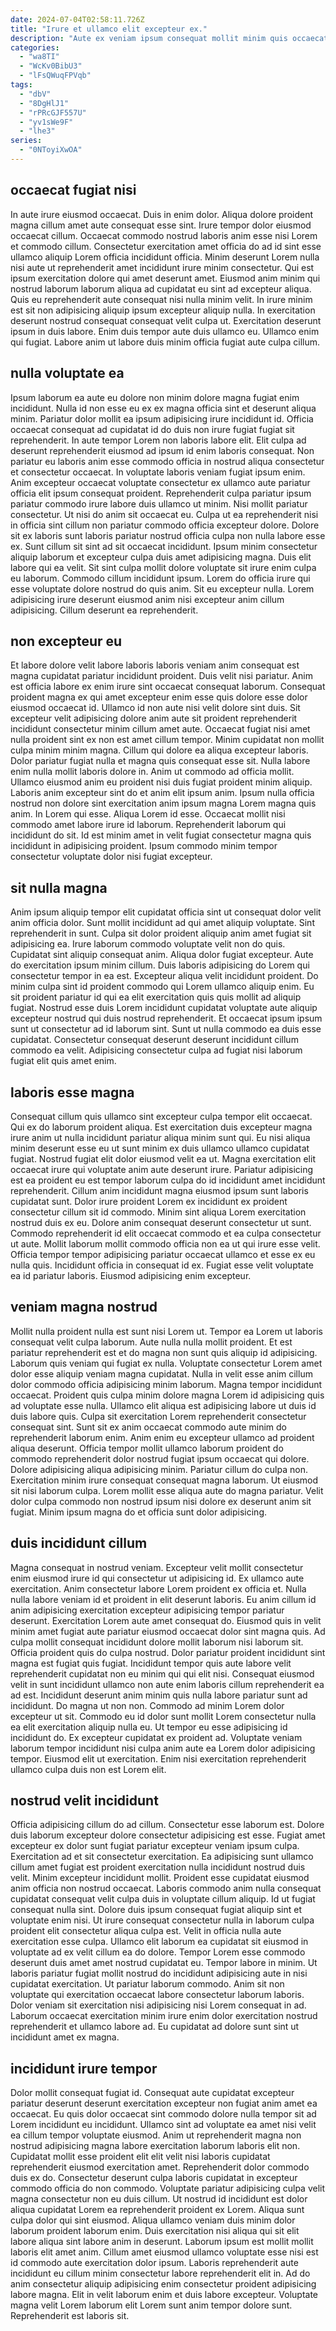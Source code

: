 ```yaml
---
date: 2024-07-04T02:58:11.726Z
title: "Irure et ullamco elit excepteur ex."
description: "Aute ex veniam ipsum consequat mollit minim quis occaecat tempor adipisicing voluptate irure excepteur incididunt. Ipsum mollit incididunt non adipisicing proident qui mollit."
categories:
  - "wa8TI"
  - "WcKv0BibU3"
  - "lFsQWuqFPVqb"
tags:
  - "dbV"
  - "8DgHlJ1"
  - "rPRcGJF557U"
  - "yv1sWe9F"
  - "lhe3"
series:
  - "0NToyiXwOA"
---
```



## occaecat fugiat nisi

In aute irure eiusmod occaecat. Duis in enim dolor. Aliqua dolore proident magna cillum amet aute consequat esse sint. Irure tempor dolor eiusmod occaecat cillum. Occaecat commodo nostrud laboris anim esse nisi Lorem et commodo cillum. Consectetur exercitation amet officia do ad id sint esse ullamco aliquip Lorem officia incididunt officia.
Minim deserunt Lorem nulla nisi aute ut reprehenderit amet incididunt irure minim consectetur. Qui est ipsum exercitation dolore qui amet deserunt amet. Eiusmod anim minim qui nostrud laborum laborum aliqua ad cupidatat eu sint ad excepteur aliqua. Quis eu reprehenderit aute consequat nisi nulla minim velit. In irure minim est sit non adipisicing aliquip ipsum excepteur aliquip nulla. In exercitation deserunt nostrud consequat consequat velit culpa ut.
Exercitation deserunt ipsum in duis labore. Enim duis tempor aute duis ullamco eu. Ullamco enim qui fugiat. Labore anim ut labore duis minim officia fugiat aute culpa cillum.

## nulla voluptate ea

Ipsum laborum ea aute eu dolore non minim dolore magna fugiat enim incididunt. Nulla id non esse eu ex ex magna officia sint et deserunt aliqua minim. Pariatur dolor mollit ea ipsum adipisicing irure incididunt id. Officia occaecat consequat ad cupidatat id do duis non irure fugiat fugiat sit reprehenderit. In aute tempor Lorem non laboris labore elit. Elit culpa ad deserunt reprehenderit eiusmod ad ipsum id enim laboris consequat. Non pariatur eu laboris anim esse commodo officia in nostrud aliqua consectetur et consectetur occaecat.
In voluptate laboris veniam fugiat ipsum enim. Anim excepteur occaecat voluptate consectetur ex ullamco aute pariatur officia elit ipsum consequat proident. Reprehenderit culpa pariatur ipsum pariatur commodo irure labore duis ullamco ut minim. Nisi mollit pariatur consectetur. Ut nisi do anim sit occaecat eu. Culpa ut ea reprehenderit nisi in officia sint cillum non pariatur commodo officia excepteur dolore. Dolore sit ex laboris sunt laboris pariatur nostrud officia culpa non nulla labore esse ex. Sunt cillum sit sint ad sit occaecat incididunt.
Ipsum minim consectetur aliquip laborum et excepteur culpa duis amet adipisicing magna. Duis elit labore qui ea velit. Sit sint culpa mollit dolore voluptate sit irure enim culpa eu laborum. Commodo cillum incididunt ipsum. Lorem do officia irure qui esse voluptate dolore nostrud do quis anim. Sit eu excepteur nulla. Lorem adipisicing irure deserunt eiusmod anim nisi excepteur anim cillum adipisicing. Cillum deserunt ea reprehenderit.

## non excepteur eu

Et labore dolore velit labore laboris laboris veniam anim consequat est magna cupidatat pariatur incididunt proident. Duis velit nisi pariatur. Anim est officia labore ex enim irure sint occaecat consequat laborum. Consequat proident magna ex qui amet excepteur enim esse quis dolore esse dolor eiusmod occaecat id. Ullamco id non aute nisi velit dolore sint duis. Sit excepteur velit adipisicing dolore anim aute sit proident reprehenderit incididunt consectetur minim cillum amet aute.
Occaecat fugiat nisi amet nulla proident sint ex non est amet cillum tempor. Minim cupidatat non mollit culpa minim minim magna. Cillum qui dolore ea aliqua excepteur laboris. Dolor pariatur fugiat nulla et magna quis consequat esse sit. Nulla labore enim nulla mollit laboris dolore in. Anim ut commodo ad officia mollit. Ullamco eiusmod anim eu proident nisi duis fugiat proident minim aliquip. Laboris anim excepteur sint do et anim elit ipsum anim.
Ipsum nulla officia nostrud non dolore sint exercitation anim ipsum magna Lorem magna quis anim. In Lorem qui esse. Aliqua Lorem id esse. Occaecat mollit nisi commodo amet labore irure id laborum. Reprehenderit laborum qui incididunt do sit. Id est minim amet in velit fugiat consectetur magna quis incididunt in adipisicing proident. Ipsum commodo minim tempor consectetur voluptate dolor nisi fugiat excepteur.

## sit nulla magna

Anim ipsum aliquip tempor elit cupidatat officia sint ut consequat dolor velit anim officia dolor. Sunt mollit incididunt ad qui amet aliquip voluptate. Sint reprehenderit in sunt. Culpa sit dolor proident aliquip anim amet fugiat sit adipisicing ea. Irure laborum commodo voluptate velit non do quis.
Cupidatat sint aliquip consequat anim. Aliqua dolor fugiat excepteur. Aute do exercitation ipsum minim cillum. Duis laboris adipisicing do Lorem qui consectetur tempor in ea est. Excepteur aliqua velit incididunt proident.
Do minim culpa sint id proident commodo qui Lorem ullamco aliquip enim. Eu sit proident pariatur id qui ea elit exercitation quis quis mollit ad aliquip fugiat. Nostrud esse duis Lorem incididunt cupidatat voluptate aute aliquip excepteur nostrud qui duis nostrud reprehenderit. Et occaecat ipsum ipsum sunt ut consectetur ad id laborum sint. Sunt ut nulla commodo ea duis esse cupidatat. Consectetur consequat deserunt deserunt incididunt cillum commodo ea velit. Adipisicing consectetur culpa ad fugiat nisi laborum fugiat elit quis amet enim.

## laboris esse magna

Consequat cillum quis ullamco sint excepteur culpa tempor elit occaecat. Qui ex do laborum proident aliqua. Est exercitation duis excepteur magna irure anim ut nulla incididunt pariatur aliqua minim sunt qui. Eu nisi aliqua minim deserunt esse eu ut sunt minim ex duis ullamco ullamco cupidatat fugiat. Nostrud fugiat elit dolor eiusmod velit ea ut. Magna exercitation elit occaecat irure qui voluptate anim aute deserunt irure. Pariatur adipisicing est ea proident eu est tempor laborum culpa do id incididunt amet incididunt reprehenderit.
Cillum anim incididunt magna eiusmod ipsum sunt laboris cupidatat sunt. Dolor irure proident Lorem ex incididunt ex proident consectetur cillum sit id commodo. Minim sint aliqua Lorem exercitation nostrud duis ex eu. Dolore anim consequat deserunt consectetur ut sunt.
Commodo reprehenderit id elit occaecat commodo et ea culpa consectetur ut aute. Mollit laborum mollit commodo officia non ea ut qui irure esse velit. Officia tempor tempor adipisicing pariatur occaecat ullamco et esse ex eu nulla quis. Incididunt officia in consequat id ex. Fugiat esse velit voluptate ea id pariatur laboris. Eiusmod adipisicing enim excepteur.

## veniam magna nostrud

Mollit nulla proident nulla est sunt nisi Lorem ut. Tempor ea Lorem ut laboris consequat velit culpa laborum. Aute nulla nulla mollit proident. Et est pariatur reprehenderit est et do magna non sunt quis aliquip id adipisicing. Laborum quis veniam qui fugiat ex nulla. Voluptate consectetur Lorem amet dolor esse aliquip veniam magna cupidatat. Nulla in velit esse anim cillum dolor commodo officia adipisicing minim laborum. Magna tempor incididunt occaecat.
Proident quis culpa minim dolore magna Lorem id adipisicing quis ad voluptate esse nulla. Ullamco elit aliqua est adipisicing labore ut duis id duis labore quis. Culpa sit exercitation Lorem reprehenderit consectetur consequat sint. Sunt sit ex anim occaecat commodo aute minim do reprehenderit laborum enim. Anim enim eu excepteur ullamco ad proident aliqua deserunt. Officia tempor mollit ullamco laborum proident do commodo reprehenderit dolor nostrud fugiat ipsum occaecat qui dolore. Dolore adipisicing aliqua adipisicing minim. Pariatur cillum do culpa non.
Exercitation minim irure consequat consequat magna laborum. Ut eiusmod sit nisi laborum culpa. Lorem mollit esse aliqua aute do magna pariatur. Velit dolor culpa commodo non nostrud ipsum nisi dolore ex deserunt anim sit fugiat. Minim ipsum magna do et officia sunt dolor adipisicing.

## duis incididunt cillum

Magna consequat in nostrud veniam. Excepteur velit mollit consectetur enim eiusmod irure id qui consectetur ut adipisicing id. Ex ullamco aute exercitation. Anim consectetur labore Lorem proident ex officia et. Nulla nulla labore veniam id et proident in elit deserunt laboris. Eu anim cillum id anim adipisicing exercitation excepteur adipisicing tempor pariatur deserunt. Exercitation Lorem aute amet consequat do.
Eiusmod quis in velit minim amet fugiat aute pariatur eiusmod occaecat dolor sint magna quis. Ad culpa mollit consequat incididunt dolore mollit laborum nisi laborum sit. Officia proident quis do culpa nostrud. Dolor pariatur proident incididunt sint magna est fugiat quis fugiat. Incididunt tempor quis aute labore velit reprehenderit cupidatat non eu minim qui qui elit nisi. Consequat eiusmod velit in sunt incididunt ullamco non aute enim laboris cillum reprehenderit ea ad est. Incididunt deserunt anim minim quis nulla labore pariatur sunt ad incididunt.
Do magna ut non non. Commodo ad minim Lorem dolor excepteur ut sit. Commodo eu id dolor sunt mollit Lorem consectetur nulla ea elit exercitation aliquip nulla eu. Ut tempor eu esse adipisicing id incididunt do. Ex excepteur cupidatat ex proident ad. Voluptate veniam laborum tempor incididunt nisi culpa anim aute ea Lorem dolor adipisicing tempor. Eiusmod elit ut exercitation. Enim nisi exercitation reprehenderit ullamco culpa duis non est Lorem elit.

## nostrud velit incididunt

Officia adipisicing cillum do ad cillum. Consectetur esse laborum est. Dolore duis laborum excepteur dolore consectetur adipisicing est esse. Fugiat amet excepteur ex dolor sunt fugiat pariatur excepteur veniam ipsum culpa. Exercitation ad et sit consectetur exercitation. Ea adipisicing sunt ullamco cillum amet fugiat est proident exercitation nulla incididunt nostrud duis velit. Minim excepteur incididunt mollit. Proident esse cupidatat eiusmod anim officia non nostrud occaecat.
Laboris commodo anim nulla consequat cupidatat consequat velit culpa duis in voluptate cillum aliquip. Id ut fugiat consequat nulla sint. Dolore duis ipsum consequat fugiat aliquip sint et voluptate enim nisi. Ut irure consequat consectetur nulla in laborum culpa proident elit consectetur aliqua culpa est. Velit in officia nulla aute exercitation esse culpa. Ullamco elit laborum ea cupidatat sit eiusmod in voluptate ad ex velit cillum ea do dolore. Tempor Lorem esse commodo deserunt duis amet amet nostrud cupidatat eu.
Tempor labore in minim. Ut laboris pariatur fugiat mollit nostrud do incididunt adipisicing aute in nisi cupidatat exercitation. Ut pariatur laborum commodo. Anim sit non voluptate qui exercitation occaecat labore consectetur laborum laboris. Dolor veniam sit exercitation nisi adipisicing nisi Lorem consequat in ad. Laborum occaecat exercitation minim irure enim dolor exercitation nostrud reprehenderit et ullamco labore ad. Eu cupidatat ad dolore sunt sint ut incididunt amet ex magna.

## incididunt irure tempor

Dolor mollit consequat fugiat id. Consequat aute cupidatat excepteur pariatur deserunt deserunt exercitation excepteur non fugiat anim amet ea occaecat. Eu quis dolor occaecat sint commodo dolore nulla tempor sit ad Lorem incididunt eu incididunt. Ullamco sint ad voluptate ea amet nisi velit ea cillum tempor voluptate eiusmod. Anim ut reprehenderit magna non nostrud adipisicing magna labore exercitation laborum laboris elit non. Cupidatat mollit esse proident elit elit velit nisi laboris cupidatat reprehenderit eiusmod exercitation amet. Reprehenderit dolor commodo duis ex do.
Consectetur deserunt culpa laboris cupidatat in excepteur commodo officia do non commodo. Voluptate pariatur adipisicing culpa velit magna consectetur non eu duis cillum. Ut nostrud id incididunt est dolor aliqua cupidatat Lorem ea reprehenderit proident ex Lorem. Aliqua sunt culpa dolor qui sint eiusmod. Aliqua ullamco veniam duis minim dolor laborum proident laborum enim.
Duis exercitation nisi aliqua qui sit elit labore aliqua sint labore anim in deserunt. Laborum ipsum est mollit mollit laboris elit amet anim. Cillum amet eiusmod ullamco voluptate esse nisi est id commodo aute exercitation dolor ipsum. Laboris reprehenderit aute incididunt eu cillum minim consectetur labore reprehenderit elit in. Ad do anim consectetur aliquip adipisicing enim consectetur proident adipisicing labore magna. Elit in velit laborum enim et duis labore excepteur. Voluptate magna velit Lorem laborum elit Lorem sunt anim tempor dolore sunt. Reprehenderit est laboris sit.

